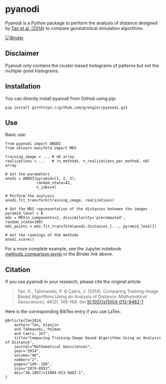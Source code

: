 # pyanodi

Pyanodi is a Python package to perform the analysis of distance designed by [Tan et al. (2014)](https://doi.org/10.1007/s11004-013-9482-1) to compare geostatistical simulation algorithms.

[![Binder](https://mybinder.org/badge_logo.svg)](https://mybinder.org/v2/gh/grongier/pyanodi/master?filepath=examples%2Fmethods_comparison.ipynb)

## Disclaimer

Pyanodi only contains the cluster-based histograms of patterns but not the multiple-point histograms.

## Installation

You can directly install pyanodi from GitHub using pip:

    pip install git+https://github.com/grongier/pyanodi.git

## Use

Basic use:

```
from pyanodi import ANODI
from sklearn.manifold import MDS

training_image = ... # nD array
realizations = ...   # (n_methods, n_realizations_per_method, nD) array

# Set the parameters
anodi = ANODI(pyramid=(1, 2, 3),
              random_state=42,
              n_jobs=4)

# Perform the analysis
anodi.fit_transform(training_image, realizations)

# Get the MDS representation of the distances between the images
pyramid_level = 0
mds = MDS(n_components=2, dissimilarity='precomputed', random_state=100)
mds_points = mds.fit_transform(anodi.distances_[..., pyramid_level])

# Get the rankings of the methods
anodi.score()
```

For a more complete example, see the Jupyter notebook [methods_comparison.ipynb](examples/methods_comparison.ipynb) or the Binder link above.

## Citation

If you use pyanodi in your research, please cite the original article:

> Tan, X., Tahmasebi, P. & Caers, J. (2014). Comparing Training-Image Based Algorithms Using an Analysis of Distance. *Mathematical Geosciences*, 46(2), 149-169. doi:[10.1007/s11004-013-9482-1](https://doi.org/10.1007/s11004-013-9482-1)

Here is the corresponding BibTex entry if you use LaTex:

    @Article{Tan2014,
        author="Tan, Xiaojin
        and Tahmasebi, Pejman
        and Caers, Jef",
        title="Comparing Training-Image Based Algorithms Using an Analysis of Distance",
        journal="Mathematical Geosciences",
        year="2014",
        volume="46",
        number="2",
        pages="149--169",
        issn="1874-8953",
        doi="10.1007/s11004-013-9482-1",
    }
